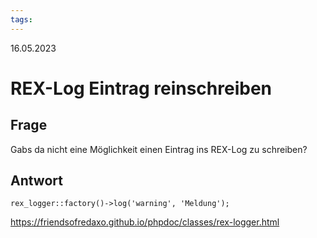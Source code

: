 ```yaml
---
tags: 
---
```


16.05.2023

# REX-Log Eintrag reinschreiben

## Frage

Gabs da nicht eine Möglichkeit einen Eintrag ins REX-Log zu schreiben?

## Antwort

`rex_logger::factory()->log('warning', 'Meldung');`

https://friendsofredaxo.github.io/phpdoc/classes/rex-logger.html
